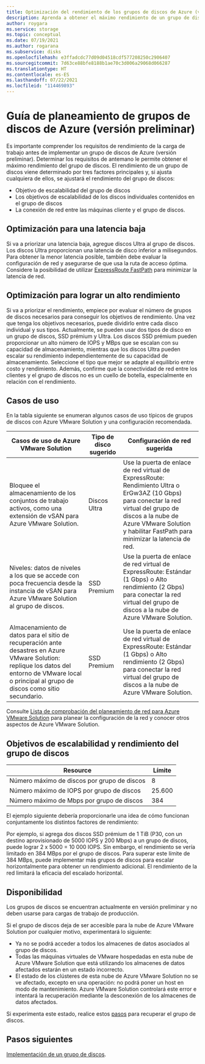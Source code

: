 ```yaml
---
title: Optimización del rendimiento de los grupos de discos de Azure (versión preliminar)
description: Aprenda a obtener el máximo rendimiento de un grupo de discos de Azure.
author: roygara
ms.service: storage
ms.topic: conceptual
ms.date: 07/19/2021
ms.author: rogarana
ms.subservice: disks
ms.openlocfilehash: e3ffadcdc77d09d04518cdf577208250c2906407
ms.sourcegitcommit: 7d63ce88bfe8188b1ae70c3d006a29068d066287
ms.translationtype: HT
ms.contentlocale: es-ES
ms.lasthandoff: 07/22/2021
ms.locfileid: "114469893"
---
```

# <a name="azure-disk-pools-preview-planning-guide"></a>Guía de planeamiento de grupos de discos de Azure (versión preliminar)

Es importante comprender los requisitos de rendimiento de la carga de trabajo antes de implementar un grupo de discos de Azure (versión preliminar). Determinar los requisitos de antemano le permite obtener el máximo rendimiento del grupo de discos. El rendimiento de un grupo de discos viene determinado por tres factores principales y, si ajusta cualquiera de ellos, se ajustará el rendimiento del grupo de discos:

- Objetivo de escalabilidad del grupo de discos
- Los objetivos de escalabilidad de los discos individuales contenidos en el grupo de discos
- La conexión de red entre las máquinas cliente y el grupo de discos.

## <a name="optimize-for-low-latency"></a>Optimización para una latencia baja

Si va a priorizar una latencia baja, agregue discos Ultra al grupo de discos. Los discos Ultra proporcionan una latencia de disco inferior a milisegundos. Para obtener la menor latencia posible, también debe evaluar la configuración de red y asegurarse de que usa la ruta de acceso óptima. Considere la posibilidad de utilizar [ExpressRoute FastPath](../expressroute/about-fastpath.md) para minimizar la latencia de red.

## <a name="optimize-for-high-throughput"></a>Optimización para lograr un alto rendimiento

Si va a priorizar el rendimiento, empiece por evaluar el número de grupos de discos necesarios para conseguir los objetivos de rendimiento. Una vez que tenga los objetivos necesarios, puede dividirlo entre cada disco individual y sus tipos. Actualmente, se pueden usar dos tipos de disco en un grupo de discos, SSD prémium y Ultra. Los discos SSD prémium pueden proporcionar un alto número de IOPS y MBps que se escalan con su capacidad de almacenamiento, mientras que los discos Ultra pueden escalar su rendimiento independientemente de su capacidad de almacenamiento. Seleccione el tipo que mejor se adapte al equilibrio entre costo y rendimiento. Además, confirme que la conectividad de red entre los clientes y el grupo de discos no es un cuello de botella, especialmente en relación con el rendimiento.


## <a name="use-cases"></a>Casos de uso

En la tabla siguiente se enumeran algunos casos de uso típicos de grupos de discos con Azure VMware Solution y una configuración recomendada.


|Casos de uso de Azure VMware Solution  |Tipo de disco sugerido  |Configuración de red sugerida  |
|---------|---------|---------|
|Bloquee el almacenamiento de los conjuntos de trabajo activos, como una extensión de vSAN para Azure VMware Solution.     |Discos Ultra         |Use la puerta de enlace de red virtual de ExpressRoute: Rendimiento Ultra o ErGw3AZ (10 Gbps) para conectar la red virtual del grupo de discos a la nube de Azure VMware Solution y habilitar FastPath para minimizar la latencia de red.         |
|Niveles: datos de niveles a los que se accede con poca frecuencia desde la instancia de vSAN para Azure VMware Solution al grupo de discos.     |SSD Premium         |Use la puerta de enlace de red virtual de ExpressRoute: Estándar (1 Gbps) o Alto rendimiento (2 Gbps) para conectar la red virtual del grupo de discos a la nube de Azure VMware Solution.         |
|Almacenamiento de datos para el sitio de recuperación ante desastres en Azure VMware Solution: replique los datos del entorno de VMware local o principal al grupo de discos como sitio secundario.     |SSD Premium         |Use la puerta de enlace de red virtual de ExpressRoute: Estándar (1 Gbps) o Alto rendimiento (2 Gbps) para conectar la red virtual del grupo de discos a la nube de Azure VMware Solution.         |

Consulte [Lista de comprobación del planeamiento de red para Azure VMware Solution](../azure-vmware/tutorial-network-checklist.md) para planear la configuración de la red y conocer otros aspectos de Azure VMware Solution.

## <a name="disk-pool-scalability-and-performance-targets"></a>Objetivos de escalabilidad y rendimiento del grupo de discos

|Resource  |Límite  |
|---------|---------|
|Número máximo de discos por grupo de discos|8|
|Número máximo de IOPS por grupo de discos|25.600|
|Número máximo de Mbps por grupo de discos|384|

El ejemplo siguiente debería proporcionarle una idea de cómo funcionan conjuntamente los distintos factores de rendimiento:

Por ejemplo, si agrega dos discos SSD prémium de 1 TiB (P30, con un destino aprovisionado de 5000 IOPS y 200 Mbps) a un grupo de discos, puede lograr 2 x 5000 = 10 000 IOPS. Sin embargo, el rendimiento se vería limitado en 384 MBps por el grupo de discos. Para superar este límite de 384 MBps, puede implementar más grupos de discos para escalar horizontalmente para obtener un rendimiento adicional. El rendimiento de la red limitará la eficacia del escalado horizontal.

## <a name="availability"></a>Disponibilidad

Los grupos de discos se encuentran actualmente en versión preliminar y no deben usarse para cargas de trabajo de producción.

Si el grupo de discos deja de ser accesible para la nube de Azure VMware Solution por cualquier motivo, experimentará lo siguiente:

- Ya no se podrá acceder a todos los almacenes de datos asociados al grupo de discos.
- Todas las máquinas virtuales de VMware hospedadas en esta nube de Azure VMware Solution que está utilizando los almacenes de datos afectados estarán en un estado incorrecto.
- El estado de los clústeres de esta nube de Azure VMware Solution no se ve afectado, excepto en una operación: no podrá poner un host en modo de mantenimiento. Azure VMware Solution controlará este error e intentará la recuperación mediante la desconexión de los almacenes de datos afectados.

Si experimenta este estado, realice estos [pasos](disks-pools-troubleshoot.md#recover-a-disk-pool-or-an-iscsi-target) para recuperar el grupo de discos.

## <a name="next-steps"></a>Pasos siguientes

[Implementación de un grupo de discos](disks-pools-deploy.md).
